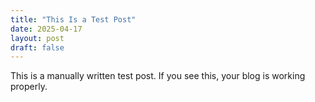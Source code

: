 ```yaml
---
title: "This Is a Test Post"
date: 2025-04-17
layout: post
draft: false
---
```


This is a manually written test post. If you see this, your blog is working properly.
